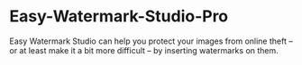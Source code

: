 # Easy-Watermark-Studio-Pro
Easy Watermark Studio can help you protect your images from online theft – or at least make it a bit more difficult – by inserting watermarks on them.
